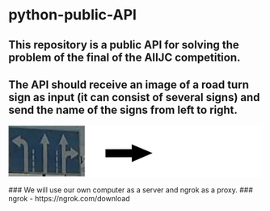 # python-public-API
## This repository is a public API for solving the problem of the final of the AIIJC competition.
## The API should receive an image of a road turn sign as input (it can consist of several signs) and send the name of the signs from left to right.
<p align="center">
  <img src="https://github.com/LevProg/python-public-API/blob/main/post-get.png?raw=true" />
</p>
### We will use our own computer as a server and ngrok as a proxy.
### ngrok - https://ngrok.com/download
